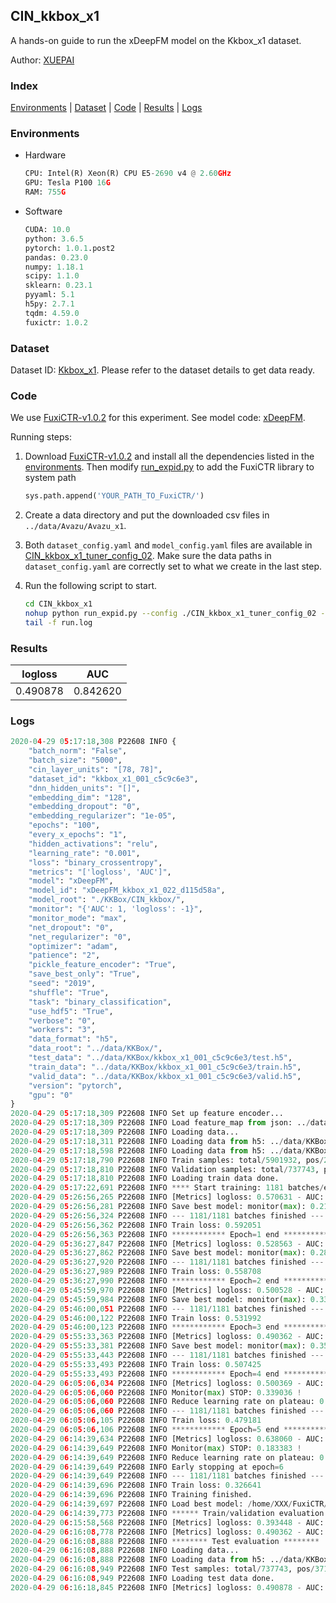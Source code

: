 ## CIN_kkbox_x1

A hands-on guide to run the xDeepFM model on the Kkbox_x1 dataset.

Author: [XUEPAI](https://github.com/xue-pai)

### Index
[Environments](#Environments) | [Dataset](#Dataset) | [Code](#Code) | [Results](#Results) | [Logs](#Logs)

### Environments
+ Hardware

  ```python
  CPU: Intel(R) Xeon(R) CPU E5-2690 v4 @ 2.60GHz
  GPU: Tesla P100 16G
  RAM: 755G

  ```

+ Software

  ```python
  CUDA: 10.0
  python: 3.6.5
  pytorch: 1.0.1.post2
  pandas: 0.23.0
  numpy: 1.18.1
  scipy: 1.1.0
  sklearn: 0.23.1
  pyyaml: 5.1
  h5py: 2.7.1
  tqdm: 4.59.0
  fuxictr: 1.0.2
  ```

### Dataset
Dataset ID: [Kkbox_x1](https://github.com/openbenchmark/BARS/blob/master/ctr_prediction/datasets/Kkbox/README.md#Kkbox_x1). Please refer to the dataset details to get data ready.

### Code

We use [FuxiCTR-v1.0.2](fuxictr_url) for this experiment. See model code: [xDeepFM](https://github.com/xue-pai/FuxiCTR/blob/v1.0.2/fuxictr/pytorch/models/xDeepFM.py).

Running steps:

1. Download [FuxiCTR-v1.0.2](fuxictr_url) and install all the dependencies listed in the [environments](#environments). Then modify [run_expid.py](./run_expid.py#L5) to add the FuxiCTR library to system path
    
    ```python
    sys.path.append('YOUR_PATH_TO_FuxiCTR/')
    ```

2. Create a data directory and put the downloaded csv files in `../data/Avazu/Avazu_x1`.

3. Both `dataset_config.yaml` and `model_config.yaml` files are available in [CIN_kkbox_x1_tuner_config_02](./CIN_kkbox_x1_tuner_config_02). Make sure the data paths in `dataset_config.yaml` are correctly set to what we create in the last step.

4. Run the following script to start.

    ```bash
    cd CIN_kkbox_x1
    nohup python run_expid.py --config ./CIN_kkbox_x1_tuner_config_02 --expid xDeepFM_kkbox_x1_022_117199f0 --gpu 0 > run.log &
    tail -f run.log
    ```

### Results

| logloss | AUC  |
|:--------------------:|:--------------------:|
| 0.490878 | 0.842620  |


### Logs
```python
2020-04-29 05:17:18,308 P22608 INFO {
    "batch_norm": "False",
    "batch_size": "5000",
    "cin_layer_units": "[78, 78]",
    "dataset_id": "kkbox_x1_001_c5c9c6e3",
    "dnn_hidden_units": "[]",
    "embedding_dim": "128",
    "embedding_dropout": "0",
    "embedding_regularizer": "1e-05",
    "epochs": "100",
    "every_x_epochs": "1",
    "hidden_activations": "relu",
    "learning_rate": "0.001",
    "loss": "binary_crossentropy",
    "metrics": "['logloss', 'AUC']",
    "model": "xDeepFM",
    "model_id": "xDeepFM_kkbox_x1_022_d115d58a",
    "model_root": "./KKBox/CIN_kkbox/",
    "monitor": "{'AUC': 1, 'logloss': -1}",
    "monitor_mode": "max",
    "net_dropout": "0",
    "net_regularizer": "0",
    "optimizer": "adam",
    "patience": "2",
    "pickle_feature_encoder": "True",
    "save_best_only": "True",
    "seed": "2019",
    "shuffle": "True",
    "task": "binary_classification",
    "use_hdf5": "True",
    "verbose": "0",
    "workers": "3",
    "data_format": "h5",
    "data_root": "../data/KKBox/",
    "test_data": "../data/KKBox/kkbox_x1_001_c5c9c6e3/test.h5",
    "train_data": "../data/KKBox/kkbox_x1_001_c5c9c6e3/train.h5",
    "valid_data": "../data/KKBox/kkbox_x1_001_c5c9c6e3/valid.h5",
    "version": "pytorch",
    "gpu": "0"
}
2020-04-29 05:17:18,309 P22608 INFO Set up feature encoder...
2020-04-29 05:17:18,309 P22608 INFO Load feature_map from json: ../data/KKBox/kkbox_x1_001_c5c9c6e3/feature_map.json
2020-04-29 05:17:18,309 P22608 INFO Loading data...
2020-04-29 05:17:18,311 P22608 INFO Loading data from h5: ../data/KKBox/kkbox_x1_001_c5c9c6e3/train.h5
2020-04-29 05:17:18,598 P22608 INFO Loading data from h5: ../data/KKBox/kkbox_x1_001_c5c9c6e3/valid.h5
2020-04-29 05:17:18,790 P22608 INFO Train samples: total/5901932, pos/2971724, neg/2930208, ratio/50.35%
2020-04-29 05:17:18,810 P22608 INFO Validation samples: total/737743, pos/371466, neg/366277, ratio/50.35%
2020-04-29 05:17:18,810 P22608 INFO Loading train data done.
2020-04-29 05:17:22,691 P22608 INFO **** Start training: 1181 batches/epoch ****
2020-04-29 05:26:56,265 P22608 INFO [Metrics] logloss: 0.570631 - AUC: 0.781371
2020-04-29 05:26:56,281 P22608 INFO Save best model: monitor(max): 0.210740
2020-04-29 05:26:56,324 P22608 INFO --- 1181/1181 batches finished ---
2020-04-29 05:26:56,362 P22608 INFO Train loss: 0.592051
2020-04-29 05:26:56,363 P22608 INFO ************ Epoch=1 end ************
2020-04-29 05:36:27,847 P22608 INFO [Metrics] logloss: 0.528563 - AUC: 0.812455
2020-04-29 05:36:27,862 P22608 INFO Save best model: monitor(max): 0.283893
2020-04-29 05:36:27,920 P22608 INFO --- 1181/1181 batches finished ---
2020-04-29 05:36:27,989 P22608 INFO Train loss: 0.558708
2020-04-29 05:36:27,990 P22608 INFO ************ Epoch=2 end ************
2020-04-29 05:45:59,970 P22608 INFO [Metrics] logloss: 0.500528 - AUC: 0.834321
2020-04-29 05:45:59,984 P22608 INFO Save best model: monitor(max): 0.333793
2020-04-29 05:46:00,051 P22608 INFO --- 1181/1181 batches finished ---
2020-04-29 05:46:00,122 P22608 INFO Train loss: 0.531992
2020-04-29 05:46:00,123 P22608 INFO ************ Epoch=3 end ************
2020-04-29 05:55:33,363 P22608 INFO [Metrics] logloss: 0.490362 - AUC: 0.842968
2020-04-29 05:55:33,381 P22608 INFO Save best model: monitor(max): 0.352606
2020-04-29 05:55:33,443 P22608 INFO --- 1181/1181 batches finished ---
2020-04-29 05:55:33,493 P22608 INFO Train loss: 0.507425
2020-04-29 05:55:33,493 P22608 INFO ************ Epoch=4 end ************
2020-04-29 06:05:06,034 P22608 INFO [Metrics] logloss: 0.500369 - AUC: 0.839405
2020-04-29 06:05:06,060 P22608 INFO Monitor(max) STOP: 0.339036 !
2020-04-29 06:05:06,060 P22608 INFO Reduce learning rate on plateau: 0.000100
2020-04-29 06:05:06,060 P22608 INFO --- 1181/1181 batches finished ---
2020-04-29 06:05:06,105 P22608 INFO Train loss: 0.479181
2020-04-29 06:05:06,106 P22608 INFO ************ Epoch=5 end ************
2020-04-29 06:14:39,634 P22608 INFO [Metrics] logloss: 0.638060 - AUC: 0.821444
2020-04-29 06:14:39,649 P22608 INFO Monitor(max) STOP: 0.183383 !
2020-04-29 06:14:39,649 P22608 INFO Reduce learning rate on plateau: 0.000010
2020-04-29 06:14:39,649 P22608 INFO Early stopping at epoch=6
2020-04-29 06:14:39,649 P22608 INFO --- 1181/1181 batches finished ---
2020-04-29 06:14:39,696 P22608 INFO Train loss: 0.326641
2020-04-29 06:14:39,696 P22608 INFO Training finished.
2020-04-29 06:14:39,697 P22608 INFO Load best model: /home/XXX/FuxiCTR/benchmarks/KKBox/CIN_kkbox/kkbox_x1_001_c5c9c6e3/xDeepFM_kkbox_x1_022_d115d58a_kkbox_x1_001_c5c9c6e3_model.ckpt
2020-04-29 06:14:39,773 P22608 INFO ****** Train/validation evaluation ******
2020-04-29 06:15:58,568 P22608 INFO [Metrics] logloss: 0.393448 - AUC: 0.909427
2020-04-29 06:16:08,778 P22608 INFO [Metrics] logloss: 0.490362 - AUC: 0.842968
2020-04-29 06:16:08,888 P22608 INFO ******** Test evaluation ********
2020-04-29 06:16:08,888 P22608 INFO Loading data...
2020-04-29 06:16:08,888 P22608 INFO Loading data from h5: ../data/KKBox/kkbox_x1_001_c5c9c6e3/test.h5
2020-04-29 06:16:08,949 P22608 INFO Test samples: total/737743, pos/371466, neg/366277, ratio/50.35%
2020-04-29 06:16:08,949 P22608 INFO Loading test data done.
2020-04-29 06:16:18,845 P22608 INFO [Metrics] logloss: 0.490878 - AUC: 0.842620

```
